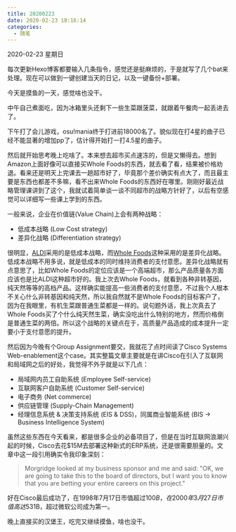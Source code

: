 ```yaml
---
title: 20200223
date: 2020-02-23 18:16:14
categories:
  - 随笔
---
```

2020-02-23 星期日

每次更新Hexo博客都要输入几条指令，感觉还是挺麻烦的，于是就写了几个bat来处理。现在可以做到一键创建当天的日记，以及一键备份+部署。

今天是摸鱼的一天，感觉啥也没干。

中午自己煮面吃，因为冰箱里头还剩下一些生菜跟菠菜，就跟着午餐肉一起丢进去了。

下午打了会儿游戏，osu!mania终于打进前18000名了。貌似现在打4星的曲子已经不能显著的增加pp了，估计得开始打一打4.5星的曲子。

然后就开始思考晚上吃啥了。本来想去超市买点速冻的，但是又懒得去。想到Amazon上面好像可以直接买Whole Foods的东西，就去看了看，结果被价格劝退。看来还是明天上完课去一趟超市好了，毕竟那个差价确实有点大了，而且最主要是东西也都差不多嘛，看不出来Whole Foods的东西好在哪里。刚刚好最近战略管理课讲到了这个，我就试着简单谈一谈不同超市的战略方针好了，以后有空感觉可以详细写一些课上学到的东西。

一般来说，企业在价值链(Value Chain)上会有两种战略：
* 低成本战略 (Low Cost strategy)
* 差异化战略 (Differentiation strategy)

很明显，[ALDI](https://zh.wikipedia.org/wiki/%E5%A5%A5%E4%B9%90%E9%BD%90%E8%B6%85%E5%B8%82)采用的是低成本战略，而[Whole Foods](https://zh.wikipedia.org/wiki/%E5%85%A8%E9%A3%9F%E8%B6%85%E5%B8%82)这种采用的是差异化战略。低成本战略不用多说，就是低成本的同时维持消费者的支付意愿。差异化战略就有点意思了，比如Whole Foods的定位应该是一个高端超市，那么产品质量各方面应该也是比ALDI这种超市好的。我上次去Whole Foods，就看到各种非转基因，纯天然等等的高档产品。这样确实能提高一些消费者的支付意愿，不过我个人根本不关心什么非转基因和纯天然，所以我自然就不是Whole Foods的目标客户了，因为在我眼里，有机生菜跟普通生菜都是一样的。说句题外话，我上次真去了Whole Foods买了个什么纯天然生菜，确实没吃出什么特别的地方，然而价格倒是普通生菜的两倍。所以这个战略的关键点在于，高质量产品造成的成本提升一定要小于支付意愿的提升。

然后因为今晚有个Group Assignment要交，我就花了点时间读了Cisco Systems Web-enablement这个case。其实整篇文章主要就是在讲Cisco在引入了互联网和局域网之后的好处，我觉得不外乎就是以下几点：
* 局域网内员工自助系统 (Employee Self-service)
* 互联网客户自助系统 (Customer Self-service)
* 电子商务 (Net commerce)
* 供应链管理 (Supply-Chain Management)
* 经理信息系统 & 决策支持系统 (EIS & DSS)，同属商业智能系统 (BIS -> Business Intelligence System)

虽然这些东西在今天看来，都是很多企业的必备项目了，但是在当时互联网浪潮兴起的时候，Cisco去花$15M去部署这种新式的ERP系统，还是很需要胆量的。文章中这一段引用确实令我印象深刻：

> Morgridge looked at my business sponsor and me and said: "OK, we are going to take this to the board of directors, but I want you to know that you are betting your entire careers on this project."

好在Cisco最后成功了，在1998年7月17日市值超过$100B，在2000年3月27日市值高达$531B，超过微软公司成为第一。

晚上直接买的汉堡王，吃完又继续摸鱼，啥也没干。